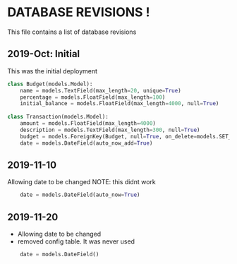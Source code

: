 # DATABASE REVISIONS !

This file contains a list of database revisions


2019-Oct: Initial
--------
This was the initial deployment

```python
class Budget(models.Model):
    name = models.TextField(max_length=20, unique=True)
    percentage = models.FloatField(max_length=100)
    initial_balance = models.FloatField(max_length=4000, null=True)
    
class Transaction(models.Model):
    amount = models.FloatField(max_length=4000)
    description = models.TextField(max_length=300, null=True)
    budget = models.ForeignKey(Budget, null=True, on_delete=models.SET_NULL)
    date = models.DateField(auto_now_add=True)
```
2019-11-10
------
Allowing date to be changed
NOTE: this didnt work
```python
    date = models.DateField(auto_now=True)
```

2019-11-20
------
- Allowing date to be changed
- removed config table. It was never used
```python
    date = models.DateField()
```
